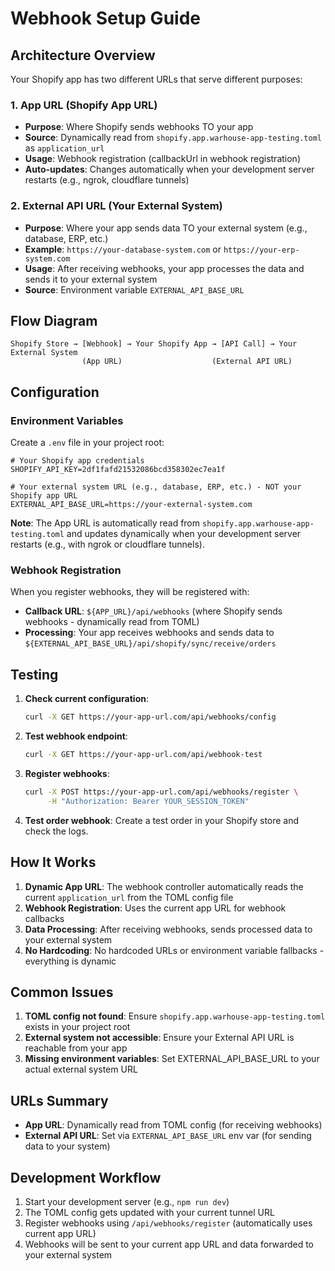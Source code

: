 # Webhook Setup Guide

## Architecture Overview

Your Shopify app has two different URLs that serve different purposes:

### 1. **App URL** (Shopify App URL)

- **Purpose**: Where Shopify sends webhooks TO your app
- **Source**: Dynamically read from `shopify.app.warhouse-app-testing.toml` as `application_url`
- **Usage**: Webhook registration (callbackUrl in webhook registration)
- **Auto-updates**: Changes automatically when your development server restarts (e.g., ngrok, cloudflare tunnels)

### 2. **External API URL** (Your External System)

- **Purpose**: Where your app sends data TO your external system (e.g., database, ERP, etc.)
- **Example**: `https://your-database-system.com` or `https://your-erp-system.com`
- **Usage**: After receiving webhooks, your app processes the data and sends it to your external system
- **Source**: Environment variable `EXTERNAL_API_BASE_URL`

## Flow Diagram

```
Shopify Store → [Webhook] → Your Shopify App → [API Call] → Your External System
                (App URL)                    (External API URL)
```

## Configuration

### Environment Variables

Create a `.env` file in your project root:

```env
# Your Shopify app credentials
SHOPIFY_API_KEY=2df1fafd21532086bcd358302ec7ea1f

# Your external system URL (e.g., database, ERP, etc.) - NOT your Shopify app URL
EXTERNAL_API_BASE_URL=https://your-external-system.com
```

**Note**: The App URL is automatically read from `shopify.app.warhouse-app-testing.toml` and updates dynamically when your development server restarts (e.g., with ngrok or cloudflare tunnels).

### Webhook Registration

When you register webhooks, they will be registered with:

- **Callback URL**: `${APP_URL}/api/webhooks` (where Shopify sends webhooks - dynamically read from TOML)
- **Processing**: Your app receives webhooks and sends data to `${EXTERNAL_API_BASE_URL}/api/shopify/sync/receive/orders`

## Testing

1. **Check current configuration**:

   ```bash
   curl -X GET https://your-app-url.com/api/webhooks/config
   ```

2. **Test webhook endpoint**:

   ```bash
   curl -X GET https://your-app-url.com/api/webhook-test
   ```

3. **Register webhooks**:

   ```bash
   curl -X POST https://your-app-url.com/api/webhooks/register \
        -H "Authorization: Bearer YOUR_SESSION_TOKEN"
   ```

4. **Test order webhook**:
   Create a test order in your Shopify store and check the logs.

## How It Works

1. **Dynamic App URL**: The webhook controller automatically reads the current `application_url` from the TOML config file
2. **Webhook Registration**: Uses the current app URL for webhook callbacks
3. **Data Processing**: After receiving webhooks, sends processed data to your external system
4. **No Hardcoding**: No hardcoded URLs or environment variable fallbacks - everything is dynamic

## Common Issues

1. **TOML config not found**: Ensure `shopify.app.warhouse-app-testing.toml` exists in your project root
2. **External system not accessible**: Ensure your External API URL is reachable from your app
3. **Missing environment variables**: Set EXTERNAL_API_BASE_URL to your actual external system URL

## URLs Summary

- **App URL**: Dynamically read from TOML config (for receiving webhooks)
- **External API URL**: Set via `EXTERNAL_API_BASE_URL` env var (for sending data to your system)

## Development Workflow

1. Start your development server (e.g., `npm run dev`)
2. The TOML config gets updated with your current tunnel URL
3. Register webhooks using `/api/webhooks/register` (automatically uses current app URL)
4. Webhooks will be sent to your current app URL and data forwarded to your external system
